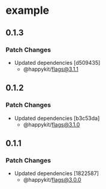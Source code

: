 # example

## 0.1.3

### Patch Changes

- Updated dependencies [d509435]
  - @happykit/flags@3.1.1

## 0.1.2

### Patch Changes

- Updated dependencies [b3c53da]
  - @happykit/flags@3.1.0

## 0.1.1

### Patch Changes

- Updated dependencies [1822587]
  - @happykit/flags@3.0.0
